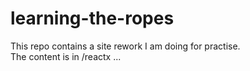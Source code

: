 # learning-the-ropes

This repo contains a site rework I am doing for practise. <br>
The content is in /reactx ...
